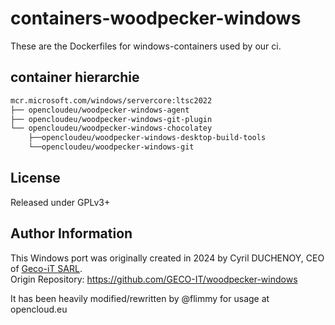 # containers-woodpecker-windows

These are the Dockerfiles for windows-containers used by our ci.

## container hierarchie

```txt
mcr.microsoft.com/windows/servercore:ltsc2022
├── opencloudeu/woodpecker-windows-agent
├── opencloudeu/woodpecker-windows-git-plugin
└── opencloudeu/woodpecker-windows-chocolatey
    ├──opencloudeu/woodpecker-windows-desktop-build-tools
    └──opencloudeu/woodpecker-windows-git
```

## License

Released under GPLv3+

## Author Information

This Windows port was originally created in 2024 by Cyril DUCHENOY, CEO of [Geco-iT SARL](https://www.geco-it.fr).\
Origin Repository: https://github.com/GECO-IT/woodpecker-windows

It has been heavily modified/rewritten by @flimmy for usage at opencloud.eu
